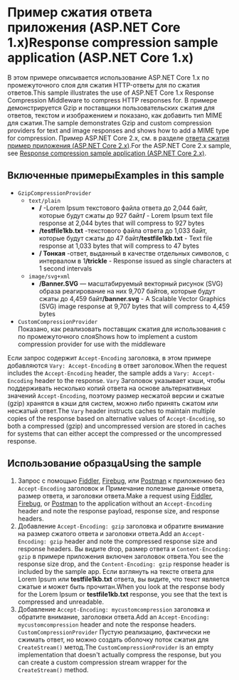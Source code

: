# <a name="response-compression-sample-application-aspnet-core-1x"></a><span data-ttu-id="c6cc5-101">Пример сжатия ответа приложения (ASP.NET Core 1.x)</span><span class="sxs-lookup"><span data-stu-id="c6cc5-101">Response compression sample application (ASP.NET Core 1.x)</span></span>

<span data-ttu-id="c6cc5-102">В этом примере описывается использование ASP.NET Core 1.x по промежуточного слоя для сжатия HTTP-ответы для по сжатия ответов.</span><span class="sxs-lookup"><span data-stu-id="c6cc5-102">This sample illustrates the use of ASP.NET Core 1.x Response Compression Middleware to compress HTTP responses for.</span></span> <span data-ttu-id="c6cc5-103">В примере демонстрируется Gzip и поставщики пользовательских сжатия для ответов, текстом и изображением и показано, как добавить тип MIME для сжатия.</span><span class="sxs-lookup"><span data-stu-id="c6cc5-103">The sample demonstrates Gzip and custom compression providers for text and image responses and shows how to add a MIME type for compression.</span></span> <span data-ttu-id="c6cc5-104">Пример ASP.NET Core 2.x, см. в разделе [ответа сжатия пример приложения (ASP.NET Core 2.x)](https://github.com/aspnet/AspNetCore.Docs/tree/master/aspnetcore/performance/response-compression/samples/2.x).</span><span class="sxs-lookup"><span data-stu-id="c6cc5-104">For the ASP.NET Core 2.x sample, see [Response compression sample application (ASP.NET Core 2.x)](https://github.com/aspnet/AspNetCore.Docs/tree/master/aspnetcore/performance/response-compression/samples/2.x).</span></span>

## <a name="examples-in-this-sample"></a><span data-ttu-id="c6cc5-105">Включенные примеры</span><span class="sxs-lookup"><span data-stu-id="c6cc5-105">Examples in this sample</span></span>

* `GzipCompressionProvider`
  * `text/plain`
    * <span data-ttu-id="c6cc5-106">**/** -Lorem Ipsum текстового файла ответа до 2,044 байт, которые будут сжаты до 927 байт</span><span class="sxs-lookup"><span data-stu-id="c6cc5-106">**/** - Lorem Ipsum text file response at 2,044 bytes that will compress to 927 bytes</span></span>
    * <span data-ttu-id="c6cc5-107">**/testfile1kb.txt** -текстового файла ответа до 1,033 байт, которые будут сжаты до 47 байт</span><span class="sxs-lookup"><span data-stu-id="c6cc5-107">**/testfile1kb.txt** - Text file response at 1,033 bytes that will compress to 47 bytes</span></span>
    * <span data-ttu-id="c6cc5-108">**/ Тонкая** -ответ, выданный в качестве отдельных символов, с интервалом в 1</span><span class="sxs-lookup"><span data-stu-id="c6cc5-108">**/trickle** - Response issued as single characters at 1 second intervals</span></span>
  * `image/svg+xml`
    * <span data-ttu-id="c6cc5-109">**/Banner.SVG** — масштабируемый векторный рисунок (SVG) образа реагирование на них 9,707 байтов, которые будут сжаты до 4,459 байт</span><span class="sxs-lookup"><span data-stu-id="c6cc5-109">**/banner.svg** - A Scalable Vector Graphics (SVG) image response at 9,707 bytes that will compress to 4,459 bytes</span></span>
* `CustomCompressionProvider`<br><span data-ttu-id="c6cc5-110">Показано, как реализовать поставщик сжатия для использования с по промежуточного слоя</span><span class="sxs-lookup"><span data-stu-id="c6cc5-110">Shows how to implement a custom compression provider for use with the middleware</span></span>

<span data-ttu-id="c6cc5-111">Если запрос содержит `Accept-Encoding` заголовка, в этом примере добавляются `Vary: Accept-Encoding` в ответ заголовок.</span><span class="sxs-lookup"><span data-stu-id="c6cc5-111">When the request includes the `Accept-Encoding` header, the sample adds a `Vary: Accept-Encoding` header to the response.</span></span> <span data-ttu-id="c6cc5-112">`Vary` Заголовок указывает кэши, чтобы поддерживать несколько копий ответа на основе альтернативных значений `Accept-Encoding`, поэтому размер несжатой версии и сжатые (gzip) хранятся в кэши для систем, можно либо принять сжатом или несжатый ответ.</span><span class="sxs-lookup"><span data-stu-id="c6cc5-112">The `Vary` header instructs caches to maintain multiple copies of the response based on alternative values of `Accept-Encoding`, so both a compressed (gzip) and uncompressed version are stored in caches for systems that can either accept the compressed or the uncompressed response.</span></span>

## <a name="using-the-sample"></a><span data-ttu-id="c6cc5-113">Использование образца</span><span class="sxs-lookup"><span data-stu-id="c6cc5-113">Using the sample</span></span>

1. <span data-ttu-id="c6cc5-114">Запрос с помощью [Fiddler](http://www.telerik.com/fiddler), [Firebug](http://getfirebug.com/), или [Postman](https://www.getpostman.com/) к приложению без `Accept-Encoding` заголовок и Примечание полезные данные ответа, размер ответа, и заголовки ответа.</span><span class="sxs-lookup"><span data-stu-id="c6cc5-114">Make a request using [Fiddler](http://www.telerik.com/fiddler), [Firebug](http://getfirebug.com/), or [Postman](https://www.getpostman.com/) to the application without an `Accept-Encoding` header and note the response payload, response size, and response headers.</span></span>
1. <span data-ttu-id="c6cc5-115">Добавление `Accept-Encoding: gzip` заголовка и обратите внимание на размер сжатого ответа и заголовки ответа.</span><span class="sxs-lookup"><span data-stu-id="c6cc5-115">Add an `Accept-Encoding: gzip` header and note the compressed response size and response headers.</span></span> <span data-ttu-id="c6cc5-116">Вы видите drop, размер ответа и `Content-Encoding: gzip` в примере приложения включен заголовок ответа.</span><span class="sxs-lookup"><span data-stu-id="c6cc5-116">You see the response size drop, and the `Content-Encoding: gzip` response header is included by the sample app.</span></span> <span data-ttu-id="c6cc5-117">Если взглянуть на тексте ответа для Lorem Ipsum или **testfile1kb.txt** ответа, вы видите, что текст является сжатые и может быть прочитан.</span><span class="sxs-lookup"><span data-stu-id="c6cc5-117">When you look at the response body for the Lorem Ipsum or **testfile1kb.txt** response, you see that the text is compressed and unreadable.</span></span>
1. <span data-ttu-id="c6cc5-118">Добавление `Accept-Encoding: mycustomcompression` заголовка и обратите внимание, заголовки ответа.</span><span class="sxs-lookup"><span data-stu-id="c6cc5-118">Add an `Accept-Encoding: mycustomcompression` header and note the response headers.</span></span> <span data-ttu-id="c6cc5-119">`CustomCompressionProvider` Пустую реализацию, фактически не сжимать ответ, но можно создать оболочку поток сжатия для `CreateStream()` метод.</span><span class="sxs-lookup"><span data-stu-id="c6cc5-119">The `CustomCompressionProvider` is an empty implementation that doesn't actually compress the response, but you can create a custom compression stream wrapper for the `CreateStream()` method.</span></span>
